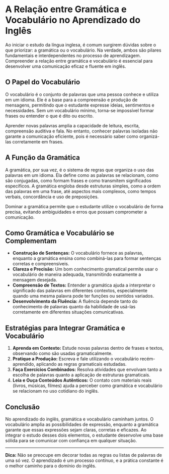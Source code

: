 
# A Relação entre Gramática e Vocabulário no Aprendizado do Inglês

Ao iniciar o estudo da língua inglesa, é comum surgirem dúvidas sobre o que priorizar: a gramática ou o vocabulário. Na verdade, ambos são pilares fundamentais e interdependentes no processo de aprendizagem. Compreender a relação entre gramática e vocabulário é essencial para desenvolver uma comunicação eficaz e fluente em inglês.

## O Papel do Vocabulário

O vocabulário é o conjunto de palavras que uma pessoa conhece e utiliza em um idioma. Ele é a base para a compreensão e produção de mensagens, permitindo que o estudante expresse ideias, sentimentos e necessidades. Sem um vocabulário mínimo, torna-se impossível formar frases ou entender o que é dito ou escrito.

Aprender novas palavras amplia a capacidade de leitura, escrita, compreensão auditiva e fala. No entanto, conhecer palavras isoladas não garante a comunicação eficiente, pois é necessário saber como organizá-las corretamente em frases.

## A Função da Gramática

A gramática, por sua vez, é o sistema de regras que organiza o uso das palavras em um idioma. Ela define como as palavras se relacionam, como são conjugadas, como formam frases e como transmitem significados específicos. A gramática engloba desde estruturas simples, como a ordem das palavras em uma frase, até aspectos mais complexos, como tempos verbais, concordância e uso de preposições.

Dominar a gramática permite que o estudante utilize o vocabulário de forma precisa, evitando ambiguidades e erros que possam comprometer a comunicação.

## Como Gramática e Vocabulário se Complementam

- **Construção de Sentenças:** O vocabulário fornece as palavras, enquanto a gramática ensina como combiná-las para formar sentenças corretas e compreensíveis.
- **Clareza e Precisão:** Um bom conhecimento gramatical permite usar o vocabulário de maneira adequada, transmitindo exatamente a mensagem desejada.
- **Compreensão de Textos:** Entender a gramática ajuda a interpretar o significado das palavras em diferentes contextos, especialmente quando uma mesma palavra pode ter funções ou sentidos variados.
- **Desenvolvimento da Fluência:** A fluência depende tanto do conhecimento de palavras quanto da habilidade de usá-las corretamente em diferentes situações comunicativas.

## Estratégias para Integrar Gramática e Vocabulário

1. **Aprenda em Contexto:** Estude novas palavras dentro de frases e textos, observando como são usadas gramaticalmente.
2. **Pratique a Produção:** Escreva e fale utilizando o vocabulário recém-aprendido, aplicando as regras gramaticais estudadas.
3. **Faça Exercícios Combinados:** Resolva atividades que envolvam tanto a escolha de palavras quanto a aplicação de estruturas gramaticais.
4. **Leia e Ouça Conteúdos Autênticos:** O contato com materiais reais (livros, músicas, filmes) ajuda a perceber como gramática e vocabulário se relacionam no uso cotidiano do inglês.

## Conclusão

No aprendizado do inglês, gramática e vocabulário caminham juntos. O vocabulário amplia as possibilidades de expressão, enquanto a gramática garante que essas expressões sejam claras, corretas e eficazes. Ao integrar o estudo desses dois elementos, o estudante desenvolve uma base sólida para se comunicar com confiança em qualquer situação.

---
**Dica:** Não se preocupe em decorar todas as regras ou listas de palavras de uma só vez. O aprendizado é um processo contínuo, e a prática constante é o melhor caminho para o domínio do inglês.
```
